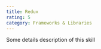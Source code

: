 ```yaml
---
title: Redux
rating: 5
category: Frameworks & Libraries
---
```


Some details description of this skill
